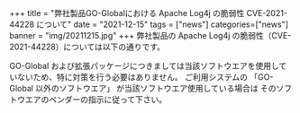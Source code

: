 +++
title = "弊社製品GO-Globalにおける Apache Log4j の脆弱性 CVE-2021-44228 について"
date = "2021-12-15"
tags = ["news"]
categories=["news"]
banner = "img/20211215.jpg"
+++
弊社製品の Apache Log4j の脆弱性（CVE-2021-44228）については以下の通りです。
<!--more-->


GO-Global および拡張パッケージにつきましては当該ソフトウエアを使用していないため、特に対策を行う必要はありません。
ご利用システムの 「GO-Global 以外のソフトウエア」 が当該ソフトウエア使用している場合は
そのソフトウエアのベンダーの指示に従って下さい。



